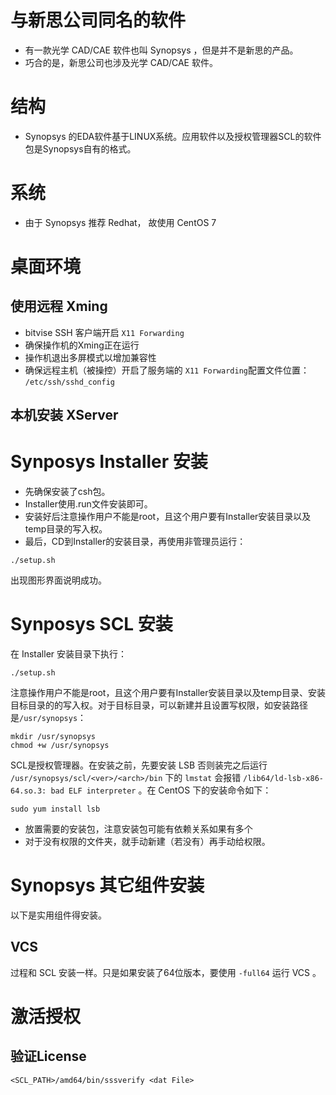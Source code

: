 # 与新思公司同名的软件
- 有一款光学 CAD/CAE 软件也叫 Synopsys ，但是并不是新思的产品。
- 巧合的是，新思公司也涉及光学 CAD/CAE 软件。

# 结构
- Synopsys 的EDA软件基于LINUX系统。应用软件以及授权管理器SCL的软件包是Synopsys自有的格式。

# 系统
- 由于 Synopsys 推荐 Redhat， 故使用 CentOS 7

# 桌面环境
## 使用远程 Xming
- bitvise SSH 客户端开启 `X11 Forwarding`
- 确保操作机的Xming正在运行
- 操作机退出多屏模式以增加兼容性
- 确保远程主机（被操控）开启了服务端的 `X11 Forwarding`配置文件位置： `/etc/ssh/sshd_config`


## 本机安装 XServer


# Synposys Installer 安装
- 先确保安装了csh包。
- Installer使用.run文件安装即可。
- 安装好后注意操作用户不能是root，且这个用户要有Installer安装目录以及temp目录的写入权。
- 最后，CD到Installer的安装目录，再使用非管理员运行：
```shell
./setup.sh
```
出现图形界面说明成功。

# Synposys SCL 安装
在 Installer 安装目录下执行：
```shell
./setup.sh
```
注意操作用户不能是root，且这个用户要有Installer安装目录以及temp目录、安装目标目录的的写入权。对于目标目录，可以新建并且设置写权限，如安装路径是`/usr/synopsys`：
``` shell
mkdir /usr/synopsys
chmod +w /usr/synopsys
```

SCL是授权管理器。在安装之前，先要安装 LSB 否则装完之后运行 `/usr/synopsys/scl/<ver>/<arch>/bin` 下的 `lmstat` 会报错 `/lib64/ld-lsb-x86-64.so.3: bad ELF interpreter` 。在 CentOS 下的安装命令如下：
``` shell
sudo yum install lsb
```

- 放置需要的安装包，注意安装包可能有依赖关系如果有多个
- 对于没有权限的文件夹，就手动新建（若没有）再手动给权限。

# Synopsys 其它组件安装
以下是实用组件得安装。

## VCS
过程和 SCL 安装一样。只是如果安装了64位版本，要使用 `-full64` 运行 VCS 。



# 激活授权


## 验证License
``` shell
<SCL_PATH>/amd64/bin/sssverify <dat File>
```



